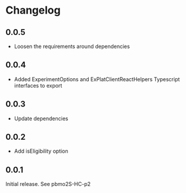 # Changelog

## 0.0.5

- Loosen the requirements around dependencies

## 0.0.4

- Added ExperimentOptions and ExPlatClientReactHelpers Typescript interfaces to export

## 0.0.3

- Update dependencies

## 0.0.2

- Add isEligibility option

## 0.0.1

Initial release.
See pbmo2S-HC-p2
